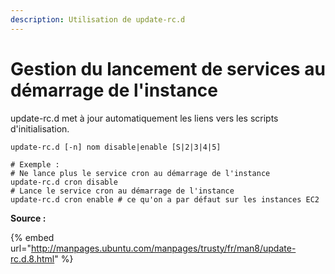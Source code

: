 ```yaml
---
description: Utilisation de update-rc.d
---
```


# Gestion du lancement de services au démarrage de l'instance

update-rc.d met à jour automatiquement les liens vers les scripts d'initialisation.

```text
update-rc.d [-n] nom disable|enable [S|2|3|4|5]

# Exemple :
# Ne lance plus le service cron au démarrage de l'instance
update-rc.d cron disable
# Lance le service cron au démarrage de l'instance
update-rc.d cron enable # ce qu'on a par défaut sur les instances EC2
```



**Source :**

{% embed url="http://manpages.ubuntu.com/manpages/trusty/fr/man8/update-rc.d.8.html" %}



